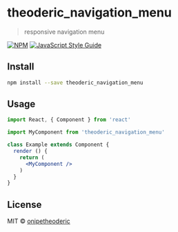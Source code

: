 # theoderic_navigation_menu

> responsive navigation menu 

[![NPM](https://img.shields.io/npm/v/theoderic_navigation_menu.svg)](https://www.npmjs.com/package/theoderic_navigation_menu) [![JavaScript Style Guide](https://img.shields.io/badge/code_style-standard-brightgreen.svg)](https://standardjs.com)

## Install

```bash
npm install --save theoderic_navigation_menu
```

## Usage

```jsx
import React, { Component } from 'react'

import MyComponent from 'theoderic_navigation_menu'

class Example extends Component {
  render () {
    return (
      <MyComponent />
    )
  }
}
```

## License

MIT © [onipetheoderic](https://github.com/onipetheoderic)
